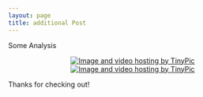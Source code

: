 ```yaml
---
layout: page
title: additional Post
---
```

Some Analysis
<p align="center">
  <a href="http://tinypic.com?ref=717khz" target="_blank"><img src="http://i66.tinypic.com/717khz.jpg" border="0" alt="Image and video hosting by TinyPic"></a>
  <a href="http://tinypic.com?ref=2dgtclu" target="_blank"><img src="http://i63.tinypic.com/2dgtclu.jpg" border="0" alt="Image and video hosting by TinyPic"></a>
  
  
</p>

Thanks for checking out!
